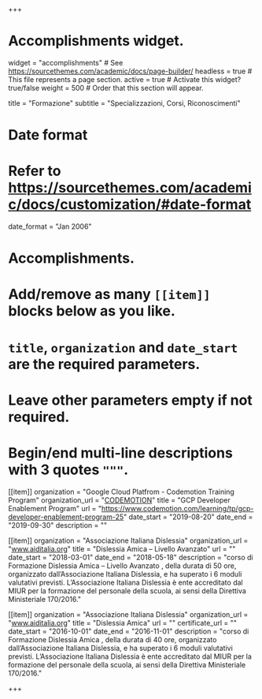 +++
# Accomplishments widget.
widget = "accomplishments"  # See https://sourcethemes.com/academic/docs/page-builder/
headless = true  # This file represents a page section.
active = true  # Activate this widget? true/false
weight = 500  # Order that this section will appear.

title = "Formazione"
subtitle = "Specializzazioni, Corsi, Riconoscimenti"

# Date format
#   Refer to https://sourcethemes.com/academic/docs/customization/#date-format
date_format = "Jan 2006"

# Accomplishments.
#   Add/remove as many `[[item]]` blocks below as you like.
#   `title`, `organization` and `date_start` are the required parameters.
#   Leave other parameters empty if not required.
#   Begin/end multi-line descriptions with 3 quotes `"""`.

[[item]]
  organization = "Google Cloud Platfrom - Codemotion Training Program"
  organization_url = "[CODEMOTION](https://www.codemotion.com/)"
  title = "GCP Developer Enablement Program"
  url = "https://www.codemotion.com/learning/tp/gcp-developer-enablement-program-25"
  date_start = "2019-08-20"
  date_end = "2019-09-30"
  description = ""


[[item]]
  organization = "Associazione Italiana Dislessia"
  organization_url = "www.aiditalia.org"
  title = "Dislessia Amica – Livello Avanzato"
  url = ""
  date_start = "2018-03-01"
  date_end = "2018-05-18"
  description = "corso di Formazione Dislessia Amica – Livello Avanzato , della durata di 50 ore, organizzato dall’Associazione Italiana Dislessia, e ha superato i 6 moduli valutativi previsti. L’Associazione Italiana Dislessia è ente accreditato dal MIUR per la formazione del personale della scuola, ai sensi della Direttiva Ministeriale 170/2016."

[[item]]
  organization = "Associazione Italiana Dislessia"
  organization_url = "www.aiditalia.org"
  title = "Dislessia Amica"
  url = ""
  certificate_url = ""
  date_start = "2016-10-01"
  date_end = "2016-11-01"
  description = "corso di Formazione Dislessia Amica  , della durata di 40 ore, organizzato dall’Associazione Italiana Dislessia, e ha superato i 6 moduli valutativi previsti. L’Associazione Italiana Dislessia è ente accreditato dal MIUR per la formazione del personale della scuola, ai sensi della Direttiva Ministeriale 170/2016."


  

+++
